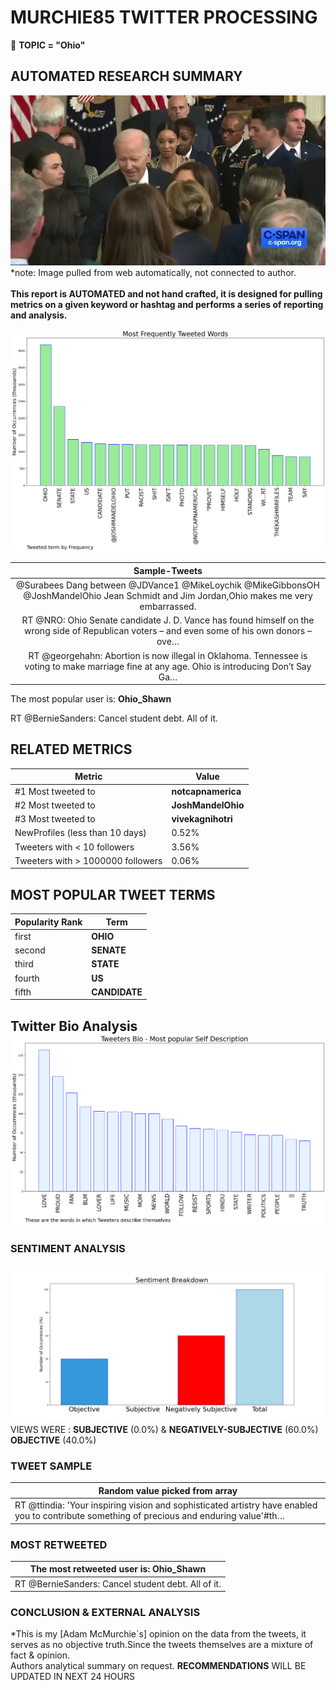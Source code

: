 # MURCHIE85 TWITTER PROCESSING 
&#x1F34E; **TOPIC = "Ohio"**

## AUTOMATED RESEARCH SUMMARY

![image](assets/2022-04-06hashtagImage.png)*note: Image pulled from web automatically, not connected to author.
<br></br>
<b> This report is AUTOMATED and not hand crafted, it is designed for pulling metrics on a given keyword or hashtag and performs a series of reporting and analysis.</b>



![image](assets/2022-04-06TWEETS.png)



|                **Sample-Tweets**        |
| :-------------: |
| @Surabees Dang between @JDVance1 @MikeLoychik @MikeGibbonsOH @JoshMandelOhio Jean Schmidt and Jim Jordan,Ohio makes me very embarrassed. |
| RT @NRO: Ohio Senate candidate J. D. Vance has found himself on the wrong side of Republican voters – and even some of his own donors – ove… |
| RT @georgehahn: Abortion is now illegal in Oklahoma. Tennessee is voting to make marriage fine at any age. Ohio is introducing Don’t Say Ga… |

The most popular user is: **Ohio_Shawn**
<div class="alert alert-block alert-danger"> RT @BernieSanders: Cancel student debt. All of it.</div>

## RELATED METRICS<br>
| Metric | Value |
| ------------- | ------------- |
| #1 Most tweeted to  | **notcapnamerica** |
| #2 Most tweeted to  | **JoshMandelOhio** |
| #3 Most tweeted to  | **vivekagnihotri** |
| NewProfiles (less than 10 days) | 0.52%  |
| Tweeters with < 10 followers  | 3.56%|
| Tweeters with > 1000000 followers  | 0.06%  |



## MOST POPULAR TWEET TERMS 


| Popularity Rank  | Term |
| ------------- | ------------- |
| first  | **OHIO**  |
| second  | **SENATE**  |
| third  | **STATE** |
| fourth  | **US**  |
| fifth  | **CANDIDATE**  |


## Twitter Bio Analysis![image](assets/2022-04-06BIO.png)
### SENTIMENT ANALYSIS
![image](assets/2022-04-06sentiment.png)
VIEWS WERE : **SUBJECTIVE**  (0.0%) & **NEGATIVELY-SUBJECTIVE** (60.0%) **OBJECTIVE** (40.0%)

### TWEET SAMPLE 
| Random value picked from array |
| ------------- |
|RT @ttindia: 'Your inspiring vision and sophisticated artistry have enabled you to contribute something of precious and enduring value'#th… |

### MOST RETWEETED 

| The most retweeted user is: **Ohio_Shawn**  |
| ------------- |
| RT @BernieSanders: Cancel student debt. All of it. |

### CONCLUSION & EXTERNAL ANALYSIS

*This is my [Adam McMurchie`s] opinion on the data from the tweets, it serves as no objective truth.Since the tweets themselves are a mixture of fact & opinion.<br>
Authors analytical summary on request.
**RECOMMENDATIONS** WILL BE UPDATED IN NEXT  24 HOURS <br>